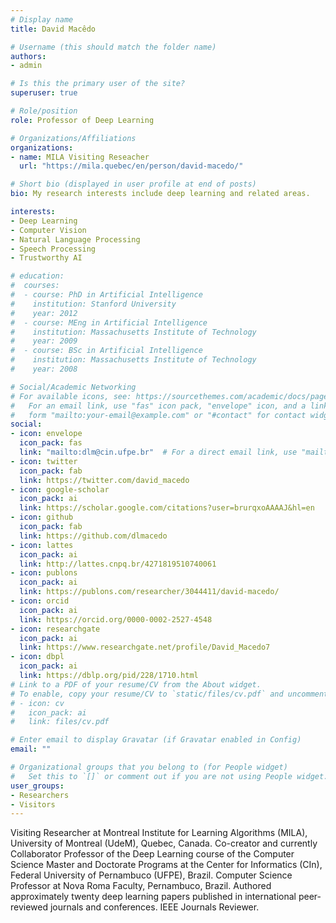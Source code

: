 ```yaml
---
# Display name
title: David Macêdo

# Username (this should match the folder name)
authors:
- admin

# Is this the primary user of the site?
superuser: true

# Role/position
role: Professor of Deep Learning

# Organizations/Affiliations
organizations:
- name: MILA Visiting Reseacher
  url: "https://mila.quebec/en/person/david-macedo/"

# Short bio (displayed in user profile at end of posts)
bio: My research interests include deep learning and related areas.

interests:
- Deep Learning
- Computer Vision
- Natural Language Processing
- Speech Processing
- Trustworthy AI

# education:
#  courses:
#  - course: PhD in Artificial Intelligence
#    institution: Stanford University
#    year: 2012
#  - course: MEng in Artificial Intelligence
#    institution: Massachusetts Institute of Technology
#    year: 2009
#  - course: BSc in Artificial Intelligence
#    institution: Massachusetts Institute of Technology
#    year: 2008

# Social/Academic Networking
# For available icons, see: https://sourcethemes.com/academic/docs/page-builder/#icons
#   For an email link, use "fas" icon pack, "envelope" icon, and a link in the
#   form "mailto:your-email@example.com" or "#contact" for contact widget.
social:
- icon: envelope
  icon_pack: fas
  link: "mailto:dlm@cin.ufpe.br"  # For a direct email link, use "mailto:dlm@cin.ufpe.br".
- icon: twitter
  icon_pack: fab
  link: https://twitter.com/david_macedo
- icon: google-scholar
  icon_pack: ai
  link: https://scholar.google.com/citations?user=brurqxoAAAAJ&hl=en
- icon: github
  icon_pack: fab
  link: https://github.com/dlmacedo
- icon: lattes
  icon_pack: ai
  link: http://lattes.cnpq.br/4271819510740061
- icon: publons
  icon_pack: ai
  link: https://publons.com/researcher/3044411/david-macedo/
- icon: orcid
  icon_pack: ai
  link: https://orcid.org/0000-0002-2527-4548
- icon: researchgate
  icon_pack: ai
  link: https://www.researchgate.net/profile/David_Macedo7
- icon: dbpl
  icon_pack: ai
  link: https://dblp.org/pid/228/1710.html
# Link to a PDF of your resume/CV from the About widget.
# To enable, copy your resume/CV to `static/files/cv.pdf` and uncomment the lines below.
# - icon: cv
#   icon_pack: ai
#   link: files/cv.pdf

# Enter email to display Gravatar (if Gravatar enabled in Config)
email: ""

# Organizational groups that you belong to (for People widget)
#   Set this to `[]` or comment out if you are not using People widget.
user_groups:
- Researchers
- Visitors
---
```


Visiting Researcher at Montreal Institute for Learning Algorithms (MILA), University of Montreal (UdeM), Quebec, Canada. Co-creator and currently Collaborator Professor of the Deep Learning course of the Computer Science Master and Doctorate Programs at the Center for Informatics (CIn), Federal University of Pernambuco (UFPE), Brazil. Computer Science Professor at Nova Roma Faculty, Pernambuco, Brazil. Authored approximately twenty deep learning papers published in international peer-reviewed journals and conferences. IEEE Journals Reviewer.
